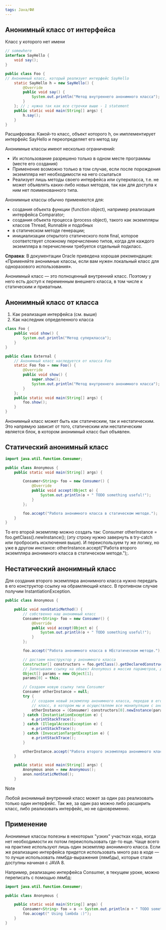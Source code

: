 ```yaml
---
tags: Java/ФИ
--- 
```


## Анонимный класс от интерфейса
Класс у которого нет имени
```java
// somewhere 
interface SayHello { 
	void say(); 
}

public class Foo { 
// Анонимный класс, который реализует интерфейс SayHello
	static SayHello h = new SayHello() {
		@Override 
		public void say() { 
			System.out.println("Метод внутреннего анонимного класса");
		} 
	}; // ; нужна так как все строчки выше - 1 statement
	public static void main(String[] args) { 
		h.say(); 
	} 
} 

```
Расшифровка:
Какой-то класс, объект которого h, он имплементирует интерфейс SayHello и переопределяет его метод say 

Анонимные классы имеют несколько ограничений: 
- Их использование разрешено только в одном месте программы (месте его создания)
- Применение возможно только в том случае, если после порождения экземпляра нет необходимости на него ссылаться 
- Реализует лишь методы своего интерфейса или суперкласса, т.е. не может объявлять каких-либо новых методов, так как для доступа к ним нет поименованного типа.

Анонимные классы обычно применяются для: 
- создания объекта функции (function object), например реализация интерфейса Comparator; 
- создания объекта процесса (process object), такого как экземпляры классов Thread, Runnable и подобных 
- в статическом методе генерации; 
- инициализации открытого статического поля final, которое соответствует сложному перечислению типов, когда для каждого экземпляра в перечислении требуется отдельный подкласс.

**Справка**: В документации Oracle приведена хорошая рекомендация: «Применяйте анонимные классы, если вам нужен
локальный класс для одноразового использования».

Анонимный класс — это полноценный внутренний класс. Поэтому у него есть доступ к переменным внешнего класса, в том числе к статическим и приватным.
## Анонимный класс от класса
1. Как реализация интерфейса (см. выше)
2. Как наследник определенного класса
```java
class Foo {
    public void show() {
        System.out.println("Метод суперкласса");
    }
}

public class External {
    // Анонимный класс наследуется от класса Foo
    static Foo foo = new Foo() {
        @Override
        public void show() {
            super.show();
            System.out.println("Метод внутреннего анонимного класса");
        }
    };
    public static void main(String[] args) {
        foo.show();
    }
}

```
Анонимный класс может быть как статическим, так и нестатическим. Это напрямую зависит от того, статическим или нестатическим является блок, в котором анонимный класс был объявлен.

## Статический анонимный класс
```java
import java.util.function.Consumer;

public class Anonymous {
    public static void main(String[] args) {

        Consumer<String> foo = new Consumer() {
            @Override
            public void accept(Object o) {
                System.out.println(o + " TODO something useful!");
            }
        };

        foo.accept("Работа анонимного класса в статическом методе.");
    }
}
 ```
 То его второй экземпляр можно создать так: Consumer otherInstance = foo.getClass().newInstance(); (эту строку нужно завернуть в try-catch или пробросить исключения выше). И переиспользуем ту же логику, но уже в другом инстансе: otherInstance.accept("Работа второго экземпляра анонимного класса в статическом методе.");.
## Нестатический анонимный класс
Для создания второго экземпляра анонимного класса нужно передать в его конструктор ссылку на обрамляющий класс. В противном случае получим InstantiationException.
```java
public class Anonymous {

    public void nonStaticMethod() {
        // собственно наш анонимный класс
        Consumer<String> foo = new Consumer() {
            @Override
            public void accept(Object o) {
                System.out.println(o + " TODO something useful!");
            }
        };

        foo.accept("Работа анонимного класса в НЕстатическом методе.");

        // достаем конструктор у анонимного класса
        Constructor[] constructors = foo.getClass().getDeclaredConstructors();
        // Записываем ссылку на объект Anonymous в массив параметров, для конструктора.
        Object[] params = new Object[1];
        params[0] = this;

        // Создаем новую ссылку типа Consumer
        Consumer otherInstance = null;
        try {
            // создаем новый экземпляр анонимного класса, передав в его конструктор массив параметров, ссылку на текущий
            // класс, в котором мы и осуществляем все манипуляции с анонимным классом.
            otherInstance = (Consumer) constructors[0].newInstance(params);
        } catch (InstantiationException e) {
            e.printStackTrace();
        } catch (IllegalAccessException e) {
            e.printStackTrace();
        } catch (InvocationTargetException e) {
            e.printStackTrace();
        }

        otherInstance.accept("Работа второго экземпляра анонимного класса в НЕстатическом методе.");
    }

    public static void main(String[] args) {
        Anonymous anon = new Anonymous();
        anon.nonStaticMethod();
    }
```

> [!NOTE]
Любой анонимный внутренний класс может за один раз реализовать только один интерфейс. Так же, за один раз можно либо расширить класс, либо реализовать интерфейс, но не одновременно.

## Применение
Анонимные классы полезны в некоторых "узких" участках кода, когда нет необходимости их потом переиспользовать где-то еще. Чаще всего на практике используют лишь один экземпляр анонимного класса. Если же реализацию интерфейса придется использовать много раз в коде — то лучше использовать лямбда-выражения (лямбды), которые стали доступны начиная с JAVA 8.

Например, реализацию интерфейса Consumer, в текущем уроке, можно переписать с помощью лямбд:
```java
import java.util.function.Consumer;

public class Anonymous {

    public static void main(String[] args) {
        Consumer<String> foo = o -> System.out.println(o + " TODO something useful!");
        foo.accept(" Using lambda :)");
    }
}
```
